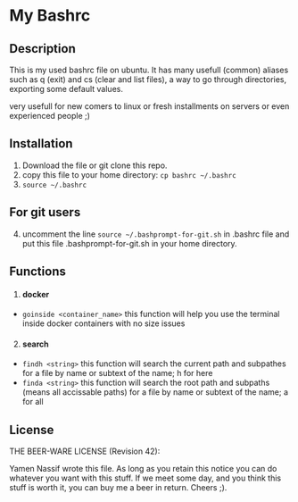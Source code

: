 # My Bashrc

## Description
This is my used bashrc file on ubuntu.
It has many usefull (common) aliases such as q (exit) and cs (clear and list files), a way to go through directories, exporting some default values.

very usefull for new comers to linux or fresh installments on servers or even experienced people ;)

## Installation
1. Download the file or git clone this repo.
2. copy this file to your home directory: `cp bashrc ~/.bashrc`
3. `source ~/.bashrc`


## For git users
4. uncomment the line `source ~/.bashprompt-for-git.sh` in .bashrc file and put this file .bashprompt-for-git.sh in your home directory.

## Functions

1. #### docker 
- `goinside <container_name>` this function will help you use the terminal inside docker containers with no size issues

2. #### search
- `findh <string>` this function will search the current path and subpathes for a file by name or subtext of the name; h for here 
- `finda <string>` this function will search the root path and subpaths (means all accissable paths) for a file by name or subtext of the name; a for all

## License

THE BEER-WARE LICENSE (Revision 42):

Yamen Nassif wrote this file. As long as you retain this notice you can do
whatever you want with this stuff. If we meet some day, and you think this
stuff is worth it, you can buy me a beer in return.
Cheers ;).
